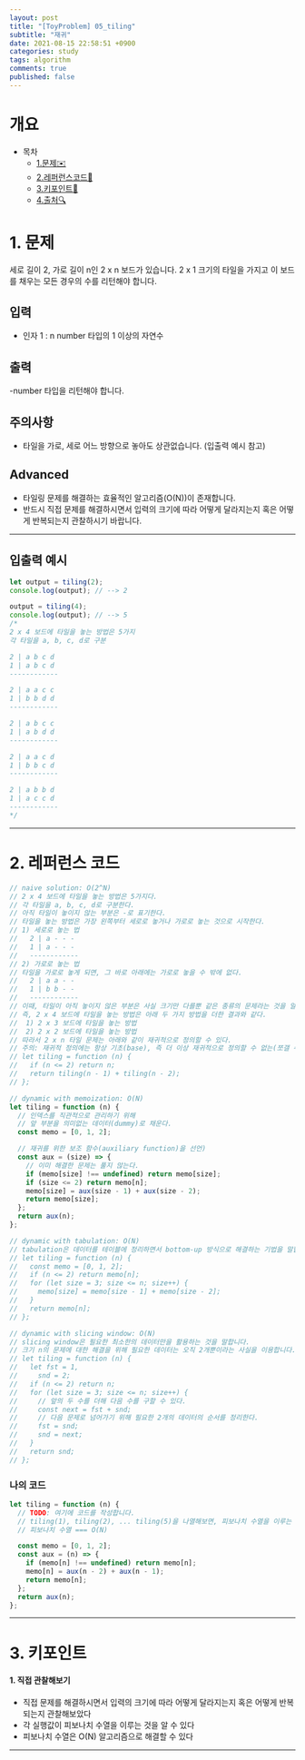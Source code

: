```yaml
---
layout: post
title: "[ToyProblem] 05_tiling"
subtitle: "재귀"
date: 2021-08-15 22:58:51 +0900
categories: study
tags: algorithm
comments: true
published: false
---
```


# 개요

- 목차
  - [1.문제✉️](#1.문제)
  - [2.레퍼런스코드🔖](#2.레퍼런스코드)
  - [3.키포인트🔐](#3.키포인트🔑)
  - [4.출처🔍](#4.출처🔍)

# 1. 문제

세로 길이 2, 가로 길이 n인 2 x n 보드가 있습니다. 2 x 1 크기의 타일을 가지고 이 보드를 채우는 모든 경우의 수를 리턴해야 합니다.

## 입력

- 인자 1 : n
  number 타입의 1 이상의 자연수

## 출력

-number 타입을 리턴해야 합니다.

## 주의사항

- 타일을 가로, 세로 어느 방향으로 놓아도 상관없습니다. (입출력 예시 참고)

## Advanced

- 타일링 문제를 해결하는 효율적인 알고리즘(O(N))이 존재합니다.
- 반드시 직접 문제를 해결하시면서 입력의 크기에 따라 어떻게 달라지는지 혹은 어떻게 반복되는지 관찰하시기 바랍니다.

---

## 입출력 예시

```javascript
let output = tiling(2);
console.log(output); // --> 2

output = tiling(4);
console.log(output); // --> 5
/* 
2 x 4 보드에 타일을 놓는 방법은 5가지
각 타일을 a, b, c, d로 구분

2 | a b c d
1 | a b c d 
------------

2 | a a c c
1 | b b d d 
------------

2 | a b c c
1 | a b d d 
------------

2 | a a c d
1 | b b c d 
------------

2 | a b b d
1 | a c c d 
------------
*/
```

---

# 2. 레퍼런스 코드

```javascript
// naive solution: O(2^N)
// 2 x 4 보드에 타일을 놓는 방법은 5가지다.
// 각 타일을 a, b, c, d로 구분한다.
// 아직 타일이 놓이지 않는 부분은 -로 표기한다.
// 타일을 놓는 방법은 가장 왼쪽부터 세로로 놓거나 가로로 놓는 것으로 시작한다.
// 1) 세로로 놓는 법
//   2 | a - - -
//   1 | a - - -
//   ------------
// 2) 가로로 놓는 법
// 타일을 가로로 놓게 되면, 그 바로 아래에는 가로로 놓을 수 밖에 없다.
//   2 | a a - -
//   1 | b b - -
//   ------------
// 이때, 타일이 아직 놓이지 않은 부분은 사실 크기만 다를뿐 같은 종류의 문제라는 것을 알 수 있다.
// 즉, 2 x 4 보드에 타일을 놓는 방법은 아래 두 가지 방법을 더한 결과와 같다.
//  1) 2 x 3 보드에 타일을 놓는 방법
//  2) 2 x 2 보드에 타일을 놓는 방법
// 따라서 2 x n 타일 문제는 아래와 같이 재귀적으로 정의할 수 있다.
// 주의: 재귀적 정의에는 항상 기초(base), 즉 더 이상 재귀적으로 정의할 수 없는(쪼갤 수 없는) 문제를 별도로 정의해야 한다.
// let tiling = function (n) {
//   if (n <= 2) return n;
//   return tiling(n - 1) + tiling(n - 2);
// };

// dynamic with memoization: O(N)
let tiling = function (n) {
  // 인덱스를 직관적으로 관리하기 위해
  // 앞 부분을 의미없는 데이터(dummy)로 채운다.
  const memo = [0, 1, 2];

  // 재귀를 위한 보조 함수(auxiliary function)을 선언)
  const aux = (size) => {
    // 이미 해결한 문제는 풀지 않는다.
    if (memo[size] !== undefined) return memo[size];
    if (size <= 2) return memo[n];
    memo[size] = aux(size - 1) + aux(size - 2);
    return memo[size];
  };
  return aux(n);
};

// dynamic with tabulation: O(N)
// tabulation은 데이터를 테이블에 정리하면서 bottom-up 방식으로 해결하는 기법을 말합니다.
// let tiling = function (n) {
//   const memo = [0, 1, 2];
//   if (n <= 2) return memo[n];
//   for (let size = 3; size <= n; size++) {
//     memo[size] = memo[size - 1] + memo[size - 2];
//   }
//   return memo[n];
// };

// dynamic with slicing window: O(N)
// slicing window은 필요한 최소한의 데이터만을 활용하는 것을 말합니다.
// 크기 n의 문제에 대한 해결을 위해 필요한 데이터는 오직 2개뿐이라는 사실을 이용합니다.
// let tiling = function (n) {
//   let fst = 1,
//     snd = 2;
//   if (n <= 2) return n;
//   for (let size = 3; size <= n; size++) {
//     // 앞의 두 수를 더해 다음 수를 구할 수 있다.
//     const next = fst + snd;
//     // 다음 문제로 넘어가기 위해 필요한 2개의 데이터의 순서를 정리한다.
//     fst = snd;
//     snd = next;
//   }
//   return snd;
// };
```

### 나의 코드

```javascript
let tiling = function (n) {
  // TODO: 여기에 코드를 작성합니다.
  // tiling(1), tiling(2), ... tiling(5)을 나열해보면, 피보나치 수열을 이루는 것을 알 수 있다
  // 피보나치 수열 === O(N)

  const memo = [0, 1, 2];
  const aux = (n) => {
    if (memo[n] !== undefined) return memo[n];
    memo[n] = aux(n - 2) + aux(n - 1);
    return memo[n];
  };
  return aux(n);
};
```

---

# 3. 키포인트

#### 1. 직접 관찰해보기

- 직접 문제를 해결하시면서 입력의 크기에 따라 어떻게 달라지는지 혹은 어떻게 반복되는지 관찰해보았다
- 각 실행값이 피보나치 수열을 이루는 것을 알 수 있다
- 피보나치 수열은 O(N) 알고리즘으로 해결할 수 있다

---
